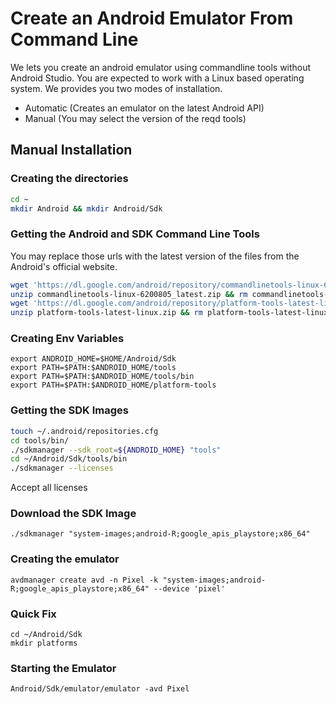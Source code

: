 # Create an Android Emulator From Command Line

We lets you create an android emulator using commandline tools without Android Studio. You are expected to work with a Linux based operating system. We provides you two modes of installation.

  - Automatic (Creates an emulator on the latest Android API)
  - Manual (You may select the version of the reqd tools)

## Manual Installation

### Creating the directories
```sh
cd ~
mkdir Android && mkdir Android/Sdk
```

### Getting the Android and SDK Command Line Tools

You may replace those urls with the latest version of the files from the Android's official website.

```sh
wget 'https://dl.google.com/android/repository/commandlinetools-linux-6200805_latest.zip'
unzip commandlinetools-linux-6200805_latest.zip && rm commandlinetools-linux-6200805_latest.zip
wget 'https://dl.google.com/android/repository/platform-tools-latest-linux.zip'
unzip platform-tools-latest-linux.zip && rm platform-tools-latest-linux.zip
```
### Creating Env Variables

```
export ANDROID_HOME=$HOME/Android/Sdk
export PATH=$PATH:$ANDROID_HOME/tools
export PATH=$PATH:$ANDROID_HOME/tools/bin
export PATH=$PATH:$ANDROID_HOME/platform-tools
```

### Getting the SDK Images

```sh
touch ~/.android/repositories.cfg
cd tools/bin/
./sdkmanager --sdk_root=${ANDROID_HOME} "tools"
cd ~/Android/Sdk/tools/bin
./sdkmanager --licenses
```
Accept all licenses

### Download the SDK Image

```
./sdkmanager "system-images;android-R;google_apis_playstore;x86_64"
```

### Creating the emulator

```
avdmanager create avd -n Pixel -k "system-images;android-R;google_apis_playstore;x86_64" --device 'pixel'
```
### Quick Fix
```
cd ~/Android/Sdk
mkdir platforms
```

### Starting the Emulator
```
Android/Sdk/emulator/emulator -avd Pixel
```

